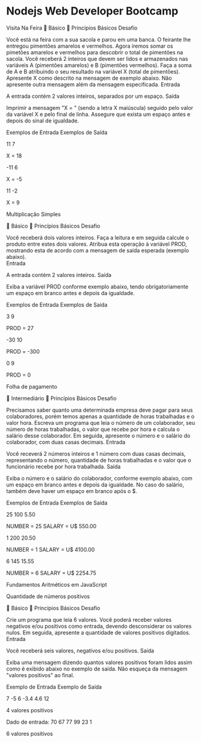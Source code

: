 # Nodejs Web Developer Bootcamp

Visita Na Feira
 Básico
 Princípios Básicos
Desafio

Você está na feira com a sua sacola e parou em uma banca. O feirante lhe entregou pimentões amarelos e vermelhos. Agora iremos somar os pimetões amarelos e vermelhos para descobrir o total de pimentões na sacola.  Você receberá 2 inteiros que devem ser lidos e armazenados nas variáveis A (pimentões amarelos) e B (pimentões vermelhos). Faça a soma de A e B atribuindo o seu resultado na variável X (total de pimentões). Apresente X como descrito na mensagem de exemplo abaixo. Não apresente outra mensagem além da mensagem especificada.
Entrada

A entrada contém 2 valores inteiros, separados por um espaço.
Saída

Imprimir a mensagem "X = " (sendo a letra X maiúscula) seguido pelo valor da variável X e pelo final de linha. Assegure que exista um espaço antes e depois do sinal de igualdade.
 
Exemplos de Entrada 	Exemplos de Saída

11 7
	

X = 18

-11 6
	

X = -5

11 -2
	

X = 9


Multiplicação Simples

 Básico
 Princípios Básicos
Desafio

Você receberá dois valores inteiros. Faça a leitura e em seguida calcule o produto entre estes dois valores. Atribua esta operação à variável PROD, mostrando esta de acordo com a mensagem de saída esperada (exemplo abaixo).   
Entrada

A entrada contém 2 valores inteiros.
Saída

Exiba a variável PROD conforme exemplo abaixo, tendo obrigatoriamente um espaço em branco antes e depois da igualdade.
 
Exemplos de Entrada 	Exemplos de Saída

3
9
	

PROD = 27

-30
10
	

PROD = -300

0
9
	

PROD = 0


Folha de pagamento

 Intermediário
 Princípios Básicos
Desafio

Precisamos saber quanto uma determinada empresa deve pagar para seus colaboradores, porém temos apenas a quantidade de horas trabalhadas e o valor hora. Escreva um programa que leia o número de um colaborador, seu número de horas trabalhadas, o valor que recebe por hora e calcula o salário desse colaborador. Em seguida, apresente o número e o salário do colaborador, com duas casas decimais.
Entrada

Você receverá 2 números inteiros e 1 número com duas casas decimais, representando o número, quantidade de horas trabalhadas e o valor que o funcionário recebe por hora trabalhada.
Saída

Exiba o número e o salário do colaborador, conforme exemplo abaixo, com um espaço em branco antes e depois da igualdade. No caso do salário, também deve haver um espaço em branco após o $.
 
Exemplos de Entrada 	Exemplos de Saída

25
100
5.50
	

NUMBER = 25
SALARY = U$ 550.00

1
200
20.50
	

NUMBER = 1
SALARY = U$ 4100.00

6
145
15.55
	

NUMBER = 6
SALARY = U$ 2254.75


Fundamentos Aritméticos em JavaScript

Quantidade de números positivos

 Básico
 Princípios Básicos
Desafio

Crie um programa que leia 6 valores. Você poderá receber valores negativos e/ou positivos como entrada, devendo desconsiderar os valores nulos. Em seguida, apresente a quantidade de valores positivos digitados.
Entrada

Você receberá seis valores, negativos e/ou positivos.
Saída

Exiba uma mensagem dizendo quantos valores positivos foram lidos assim como é exibido abaixo no exemplo de saída. Não esqueça da mensagem "valores positivos" ao final.
 
Exemplo de Entrada 	Exemplo de Saída

7
-5
6
-3.4
4.6
12
	

4 valores positivos


Dado de entrada:
70
67
77
99
23
1

6 valores positivos
